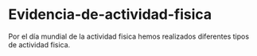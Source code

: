 # Evidencia-de-actividad-fisica
Por el día mundial de la actividad fisica hemos realizados diferentes tipos de actividad fisica.
